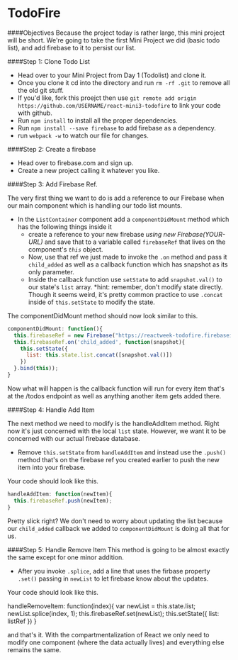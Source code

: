 # TodoFire

####Objectives
Because the project today is rather large, this mini project will be short. We're going to take the first Mini Project we did (basic todo list), and add firebase to it to persist our list. 

####Step 1: Clone Todo List
* Head over to your Mini Project from Day 1 (Todolist) and clone it. 
* Once you clone it cd into the directory and run ```rm -rf .git``` to remove all the old git stuff.
* If you'd like, fork this proejct then use ```git remote add origin https://github.com/USERNAME/react-mini3-todofire``` to link your code with github.
* Run ```npm install``` to install all the proper dependencies.
* Run ```npm install --save firebase``` to add firebase as a dependency. 
* run ```webpack -w``` to watch our file for changes.

####Step 2: Create a firebase
* Head over to firebase.com and sign up.
* Create a new project calling it whatever you like. 

####Step 3: Add Firebase Ref.

The very first thing we want to do is add a reference to our Firebase when our main component which is handling our todo list mounts.

* In the ```ListContainer``` component add a ```componentDidMount``` method which has the following things inside it
  - create a reference to your new firebase *using new Firebase(YOUR-URL)* and save that to a variable called ```firebaseRef``` that lives on the component's *```this```* object. 
  - Now, use that ref we just made to invoke the ```.on``` method and pass it ```child_added``` as well as a callback function which has snapshot as its only parameter.
  - Inside the callback function use ```setState``` to add ```snapshot.val()``` to our state's ```list``` array. *hint: remember, don't modify state directly. Though it seems weird, it's pretty common practice to use ```.concat``` inside of ```this.setState``` to modify the state.

The componentDidMount method should now look similar to this. 
```javascript
componentDidMount: function(){
  this.firebaseRef = new Firebase("https://reactweek-todofire.firebaseio.com/todos");
  this.firebaseRef.on('child_added', function(snapshot){
    this.setState({
      list: this.state.list.concat([snapshot.val()])
    })
  }.bind(this));
}
```

Now what will happen is the callback function will run for every item that's at the /todos endpoint as well as anything another item gets added there.

####Step 4: Handle Add Item

The next method we need to modify is the handleAddItem method. Right now it's just concerned with the local ```list``` state. However, we want it to be concerned with our actual firebase database. 

* Remove ```this.setState``` from ```handleAddItem``` and instead use the ```.push()``` method that's on the firebase ref you created earlier to push the new item into your firebase.

Your code should look like this.

```javascript
handleAddItem: function(newItem){
  this.firebaseRef.push(newItem);
}
```

Pretty slick right? We don't need to worry about updating the list because our ```child_added``` callback we added to ```componentDidMount``` is doing all that for us.

####Step 5: Handle Remove Item
This method is going to be almost exactly the same except for one minor addition.

* After you invoke ```.splice```, add a line that uses the firbase property ```.set()``` passing in ```newList``` to let firebase know about the updates. 

Your code should look like this.

handleRemoveItem: function(index){
  var newList = this.state.list;
  newList.splice(index, 1);
  this.firebaseRef.set(newList);
  this.setState({
    list: listRef
  })
}

and that's it. With the compartmentalization of React we only need to modify one component (where the data actually lives) and everything else remains the same.  

